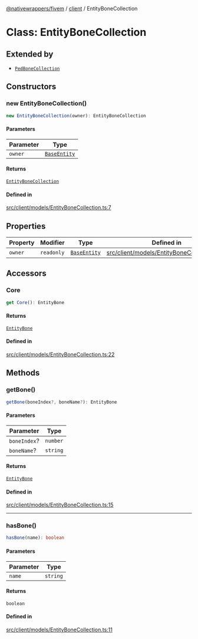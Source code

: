 [@nativewrappers/fivem](../../README.md) / [client](../README.md) / EntityBoneCollection

# Class: EntityBoneCollection

## Extended by

- [`PedBoneCollection`](PedBoneCollection.md)

## Constructors

### new EntityBoneCollection()

```ts
new EntityBoneCollection(owner): EntityBoneCollection
```

#### Parameters

| Parameter | Type |
| ------ | ------ |
| `owner` | [`BaseEntity`](BaseEntity.md) |

#### Returns

[`EntityBoneCollection`](EntityBoneCollection.md)

#### Defined in

[src/client/models/EntityBoneCollection.ts:7](https://github.com/nativewrappers/fivem/blob/631c6d86e9569591c88ce277255e6c3e13e943cb/src/client/models/EntityBoneCollection.ts#L7)

## Properties

| Property | Modifier | Type | Defined in |
| ------ | ------ | ------ | ------ |
| `owner` | `readonly` | [`BaseEntity`](BaseEntity.md) | [src/client/models/EntityBoneCollection.ts:5](https://github.com/nativewrappers/fivem/blob/631c6d86e9569591c88ce277255e6c3e13e943cb/src/client/models/EntityBoneCollection.ts#L5) |

## Accessors

### Core

```ts
get Core(): EntityBone
```

#### Returns

[`EntityBone`](EntityBone.md)

#### Defined in

[src/client/models/EntityBoneCollection.ts:22](https://github.com/nativewrappers/fivem/blob/631c6d86e9569591c88ce277255e6c3e13e943cb/src/client/models/EntityBoneCollection.ts#L22)

## Methods

### getBone()

```ts
getBone(boneIndex?, boneName?): EntityBone
```

#### Parameters

| Parameter | Type |
| ------ | ------ |
| `boneIndex`? | `number` |
| `boneName`? | `string` |

#### Returns

[`EntityBone`](EntityBone.md)

#### Defined in

[src/client/models/EntityBoneCollection.ts:15](https://github.com/nativewrappers/fivem/blob/631c6d86e9569591c88ce277255e6c3e13e943cb/src/client/models/EntityBoneCollection.ts#L15)

***

### hasBone()

```ts
hasBone(name): boolean
```

#### Parameters

| Parameter | Type |
| ------ | ------ |
| `name` | `string` |

#### Returns

`boolean`

#### Defined in

[src/client/models/EntityBoneCollection.ts:11](https://github.com/nativewrappers/fivem/blob/631c6d86e9569591c88ce277255e6c3e13e943cb/src/client/models/EntityBoneCollection.ts#L11)
